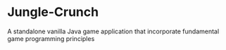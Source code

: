 # Jungle-Crunch
A standalone vanilla Java game application that incorporate fundamental game programming principles 
